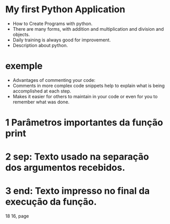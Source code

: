 # My first Python Application

- How to Create Programs with python.
- There are many forms, with addition and multiplication and division and objects.
- Daily training is always good for improvement.
- Description about python.

# exemple

- Advantages of commenting your code:
- Comments in more complex code snippets help to explain
  what is being accomplished at each step.
- Makes it easier for others to maintain
  in your code or even for you to remember what was done.

# 1 Parâmetros importantes da função print

# 2 sep: Texto usado na separação dos argumentos recebidos.

# 3 end: Texto impresso no final da execução da função.

18
16,
page
